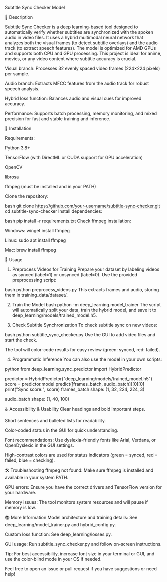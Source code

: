 Subtitle Sync Checker Model

📝 Description

Subtitle Sync Checker is a deep learning-based tool designed to automatically verify whether subtitles are synchronized with the spoken audio in video files. It uses a hybrid multimodal neural network that analyzes both the visual frames (to detect subtitle overlays) and the audio track (to extract speech features). The model is optimized for AMD GPUs and supports both CPU and GPU processing. This project is ideal for anime, movies, or any video content where subtitle accuracy is crucial.

Visual branch: Processes 32 evenly spaced video frames (224×224 pixels) per sample.

Audio branch: Extracts MFCC features from the audio track for robust speech analysis.

Hybrid loss function: Balances audio and visual cues for improved accuracy.

Performance: Supports batch processing, memory monitoring, and mixed precision for fast and stable training and inference.

🚀 Installation

Requirements:

Python 3.8+

TensorFlow (with DirectML or CUDA support for GPU acceleration)

OpenCV

librosa

ffmpeg (must be installed and in your PATH)


Clone the repository:

bash
git clone https://github.com/your-username/subtitle-sync-checker.git
cd subtitle-sync-checker
Install dependencies:

bash
pip install -r requirements.txt
Check ffmpeg installation:

Windows:
winget install ffmpeg

Linux:
sudo apt install ffmpeg

Mac:
brew install ffmpeg

🎯 Usage
1. Preprocess Videos for Training
Prepare your dataset by labeling videos as synced (label=1) or unsynced (label=0). Use the provided preprocessing script:

bash
python preprocess_videos.py
This extracts frames and audio, storing them in training_data/dataset/.

2. Train the Model
bash
python -m deep_learning.model_trainer
The script will automatically split your data, train the hybrid model, and save it to deep_learning/models/trained_model.h5.

3. Check Subtitle Synchronization
To check subtitle sync on new videos:

bash
python subtitle_sync_checker.py
Use the GUI to add video files and start the check.

The tool will color-code results for easy review (green: synced, red: failed).

4. Programmatic Inference
You can also use the model in your own scripts:

python
from deep_learning.sync_predictor import HybridPredictor

predictor = HybridPredictor("deep_learning/models/trained_model.h5")
score = predictor.model.predict([frames_batch, audio_batch])[0][0]
print("Sync score:", score)
frames_batch shape: (1, 32, 224, 224, 3)

audio_batch shape: (1, 40, 100)

♿ Accessibility & Usability
Clear headings and bold important steps.

Short sentences and bulleted lists for readability.

Color-coded status in the GUI for quick understanding.

Font recommendations: Use dyslexia-friendly fonts like Arial, Verdana, or OpenDyslexic in the GUI settings.

High-contrast colors are used for status indicators (green = synced, red = failed, blue = checking).

🛠️ Troubleshooting
ffmpeg not found:
Make sure ffmpeg is installed and available in your system PATH.

GPU errors:
Ensure you have the correct drivers and TensorFlow version for your hardware.

Memory issues:
The tool monitors system resources and will pause if memory is low.

📚 More Information
Model architecture and training details: See deep_learning/model_trainer.py and hybrid_config.py.

Custom loss function: See deep_learning/losses.py.

GUI usage: Run subtitle_sync_checker.py and follow on-screen instructions.

Tip: For best accessibility, increase font size in your terminal or GUI, and use the color-blind mode in your OS if needed.

Feel free to open an issue or pull request if you have suggestions or need help!
